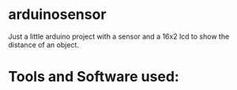 # arduinosensor
Just a little arduino project with a sensor and a 16x2 lcd to show the distance of an object.

# Tools and Software used:
